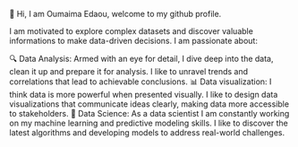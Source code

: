 👋 Hi, I am Oumaima Edaou, welcome to my github profile. 

I am motivated to explore complex datasets and discover valuable informations to make data-driven decisions. I am passionate about:

🔍 Data Analysis: Armed with an eye for detail, I dive deep into the data, clean it up and prepare it for analysis. I like to unravel trends and correlations that lead to achievable conclusions.
📊 Data visualization: I think data is more powerful when presented visually. I like to design data visualizations that communicate ideas clearly, making data more accessible to stakeholders.
🤖 Data Science: As a data scientist I am constantly working on my machine learning and predictive modeling skills. I like to discover the latest algorithms and developing models to address real-world challenges.

<!---
oumaima1220/oumaima1220 is a ✨ special ✨ repository because its `README.md` (this file) appears on your GitHub profile.
You can click the Preview link to take a look at your changes.
--->
